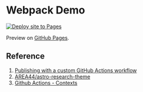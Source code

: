 # Webpack Demo
[![Deploy site to Pages](https://github.com/stefango/webpack-demo/actions/workflows/pages.yml/badge.svg)](https://github.com/stefango/webpack-demo/actions/workflows/pages.yml)

Preview on [GitHub Pages](https://stefango.github.io/webpack-demo).

## Reference
1. [Publishing with a custom GitHub Actions workflow](https://docs.github.com/en/pages/getting-started-with-github-pages/configuring-a-publishing-source-for-your-github-pages-site#publishing-with-a-custom-github-actions-workflow)
2. [AREA44/astro-research-theme](https://github.com/AREA44/astro-research-theme/blob/8cc9371a283015f86cdbceb2a8e02692957dbfde/.github/workflows/pages.yml)
3. [Github Actions - Contexts](https://docs.github.com/en/actions/writing-workflows/choosing-what-your-workflow-does/contexts)
